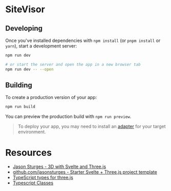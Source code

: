 # SiteVisor

## Developing

Once you've installed dependencies with `npm install` (or `pnpm install` or `yarn`), start a development server:

```bash
npm run dev

# or start the server and open the app in a new browser tab
npm run dev -- --open
```

## Building

To create a production version of your app:

```bash
npm run build
```

You can preview the production build with `npm run preview`.

> To deploy your app, you may need to install an [adapter](https://kit.svelte.dev/docs/adapters) for your target environment.

# Resources
- [Jason Sturges - 3D with Svelte and Three.js](https://javascript.plainenglish.io/3d-with-svelte-and-three-js-f4366f342f9f)
- [github.com/jasonsturges - Starter Svelte + Three.js project template](https://github.com/jasonsturges/threejs-sveltekit/tree/main)
- [TypeScript types for three.js](https://github.com/three-types/three-ts-types)
- [Typescript Classes](https://www.typescriptlang.org/docs/handbook/2/classes.html)